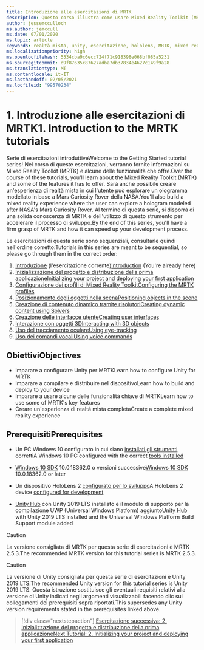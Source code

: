 ```yaml
---
title: Introduzione alle esercitazioni di MRTK
description: Questo corso illustra come usare Mixed Reality Toolkit (MRTK) per creare un'applicazione di realtà mista da zero.
author: jessemcculloch
ms.author: jemccull
ms.date: 07/01/2020
ms.topic: article
keywords: realtà mista, unity, esercitazione, hololens, MRTK, mixed reality toolkit, risolutori, tracciamento oculare, comandi vocali
ms.localizationpriority: high
ms.openlocfilehash: 5534cba9c6ecc724f71c918398e068bf085a5231
ms.sourcegitcommit: d9f87635c87627adba7db37834e4627c149f9a28
ms.translationtype: MT
ms.contentlocale: it-IT
ms.lasthandoff: 02/05/2021
ms.locfileid: "99570234"
---
```

# <a name="1-introduction-to-the-mrtk-tutorials"></a><span data-ttu-id="87ef7-104">1. Introduzione alle esercitazioni di MRTK</span><span class="sxs-lookup"><span data-stu-id="87ef7-104">1. Introduction to the MRTK tutorials</span></span>

<span data-ttu-id="87ef7-105">Serie di esercitazioni introduttive</span><span class="sxs-lookup"><span data-stu-id="87ef7-105">Welcome to the Getting Started tutorial series!</span></span> <span data-ttu-id="87ef7-106">Nel corso di queste esercitazioni, verranno fornite informazioni su Mixed Reality Toolkit (MRTK) e alcune delle funzionalità che offre.</span><span class="sxs-lookup"><span data-stu-id="87ef7-106">Over the course of these tutorials, you'll learn about the Mixed Reality Toolkit (MRTK) and some of the features it has to offer.</span></span> <span data-ttu-id="87ef7-107">Sarà anche possibile creare un'esperienza di realtà mista in cui l'utente può esplorare un ologramma modellato in base a Mars Curiosity Rover della NASA.</span><span class="sxs-lookup"><span data-stu-id="87ef7-107">You'll also build a mixed reality experience where the user can explore a hologram modeled after NASA's Mars Curiosity Rover.</span></span> <span data-ttu-id="87ef7-108">Al termine di questa serie, si disporrà di una solida conoscenza di MRTK e dell'utilizzo di questo strumento per accelerare il processo di sviluppo.</span><span class="sxs-lookup"><span data-stu-id="87ef7-108">By the end of this series, you'll have a firm grasp of MRTK and how it can speed up your development process.</span></span>

<span data-ttu-id="87ef7-109">Le esercitazioni di questa serie sono sequenziali, consultarle quindi nell'ordine corretto:</span><span class="sxs-lookup"><span data-stu-id="87ef7-109">Tutorials in this series are meant to be sequential, so please go through them in the correct order:</span></span>

1. <span data-ttu-id="87ef7-110">[Introduzione](mr-learning-base-01.md) (l'esercitazione corrente)</span><span class="sxs-lookup"><span data-stu-id="87ef7-110">[Introduction](mr-learning-base-01.md) (You're already here)</span></span>
2. [<span data-ttu-id="87ef7-111">Inizializzazione del progetto e distribuzione della prima applicazione</span><span class="sxs-lookup"><span data-stu-id="87ef7-111">Initializing your project and deploying your first application</span></span>](mr-learning-base-02.md)
3. [<span data-ttu-id="87ef7-112">Configurazione dei profili di Mixed Reality Toolkit</span><span class="sxs-lookup"><span data-stu-id="87ef7-112">Configuring the MRTK profiles</span></span>](mr-learning-base-03.md)
4. [<span data-ttu-id="87ef7-113">Posizionamento degli oggetti nella scena</span><span class="sxs-lookup"><span data-stu-id="87ef7-113">Positioning objects in the scene</span></span>](mr-learning-base-04.md)
5. [<span data-ttu-id="87ef7-114">Creazione di contenuto dinamico tramite risolutori</span><span class="sxs-lookup"><span data-stu-id="87ef7-114">Creating dynamic content using Solvers</span></span>](mr-learning-base-05.md)
6. [<span data-ttu-id="87ef7-115">Creazione delle interfacce utente</span><span class="sxs-lookup"><span data-stu-id="87ef7-115">Creating user interfaces</span></span>](mr-learning-base-06.md)
7. [<span data-ttu-id="87ef7-116">Interazione con oggetti 3D</span><span class="sxs-lookup"><span data-stu-id="87ef7-116">Interacting with 3D objects</span></span>](mr-learning-base-07.md)
8. [<span data-ttu-id="87ef7-117">Uso del tracciamento oculare</span><span class="sxs-lookup"><span data-stu-id="87ef7-117">Using eye-tracking</span></span>](mr-learning-base-08.md)
9. [<span data-ttu-id="87ef7-118">Uso dei comandi vocali</span><span class="sxs-lookup"><span data-stu-id="87ef7-118">Using voice commands</span></span>](mr-learning-base-09.md)

## <a name="objectives"></a><span data-ttu-id="87ef7-119">Obiettivi</span><span class="sxs-lookup"><span data-stu-id="87ef7-119">Objectives</span></span>

* <span data-ttu-id="87ef7-120">Imparare a configurare Unity per MRTK</span><span class="sxs-lookup"><span data-stu-id="87ef7-120">Learn how to configure Unity for MRTK</span></span>
* <span data-ttu-id="87ef7-121">Imparare a compilare e distribuire nel dispositivo</span><span class="sxs-lookup"><span data-stu-id="87ef7-121">Learn how to build and deploy to your device</span></span>
* <span data-ttu-id="87ef7-122">Imparare a usare alcune delle funzionalità chiave di MRTK</span><span class="sxs-lookup"><span data-stu-id="87ef7-122">Learn how to use some of MRTK's key features</span></span>
* <span data-ttu-id="87ef7-123">Creare un'esperienza di realtà mista completa</span><span class="sxs-lookup"><span data-stu-id="87ef7-123">Create a complete mixed reality experience</span></span>

## <a name="prerequisites"></a><span data-ttu-id="87ef7-124">Prerequisiti</span><span class="sxs-lookup"><span data-stu-id="87ef7-124">Prerequisites</span></span>

* <span data-ttu-id="87ef7-125">Un PC Windows 10 configurato in cui siano [installati gli strumenti](../../install-the-tools.md) corretti</span><span class="sxs-lookup"><span data-stu-id="87ef7-125">A Windows 10 PC configured with the correct [tools installed](../../install-the-tools.md)</span></span>
* <span data-ttu-id="87ef7-126">[Windows 10 SDK](https://developer.microsoft.com/windows/downloads/windows-10-sdk/) 10.0.18362.0 o versioni successive</span><span class="sxs-lookup"><span data-stu-id="87ef7-126">[Windows 10 SDK](https://developer.microsoft.com/windows/downloads/windows-10-sdk/) 10.0.18362.0 or later</span></span>
* <span data-ttu-id="87ef7-127">Un dispositivo HoloLens 2 [configurato per lo sviluppo](../../platform-capabilities-and-apis/using-visual-studio.md#enabling-developer-mode)</span><span class="sxs-lookup"><span data-stu-id="87ef7-127">A HoloLens 2 device [configured for development](../../platform-capabilities-and-apis/using-visual-studio.md#enabling-developer-mode)</span></span>

* <span data-ttu-id="87ef7-128"><a href="https://docs.unity3d.com/Manual/GettingStartedInstallingHub.html" target="_blank">Unity Hub</a> con Unity 2019 LTS installato e il modulo di supporto per la compilazione UWP (Universal Windows Platform) aggiunto</span><span class="sxs-lookup"><span data-stu-id="87ef7-128"><a href="https://docs.unity3d.com/Manual/GettingStartedInstallingHub.html" target="_blank">Unity Hub</a> with Unity 2019 LTS installed and the Universal Windows Platform Build Support module added</span></span>

> [!CAUTION]
> <span data-ttu-id="87ef7-129">La versione consigliata di MRTK per questa serie di esercitazioni è MRTK 2.5.3.</span><span class="sxs-lookup"><span data-stu-id="87ef7-129">The recommended MRTK version for this tutorial series is MRTK 2.5.3.</span></span>

> [!CAUTION]
> <span data-ttu-id="87ef7-130">La versione di Unity consigliata per questa serie di esercitazioni è Unity 2019 LTS.</span><span class="sxs-lookup"><span data-stu-id="87ef7-130">The recommended Unity version for this tutorial series is Unity 2019 LTS.</span></span> <span data-ttu-id="87ef7-131">Questa istruzione sostituisce gli eventuali requisiti relativi alla versione di Unity indicati negli argomenti visualizzabili facendo clic sui collegamenti dei prerequisiti sopra riportati.</span><span class="sxs-lookup"><span data-stu-id="87ef7-131">This supersedes any Unity version requirements stated in the prerequisites linked above.</span></span>

> [!div class="nextstepaction"]
> [<span data-ttu-id="87ef7-132">Esercitazione successiva: 2. Inizializzazione del progetto e distribuzione della prima applicazione</span><span class="sxs-lookup"><span data-stu-id="87ef7-132">Next Tutorial: 2. Initializing your project and deploying your first application</span></span>](mr-learning-base-02.md)
